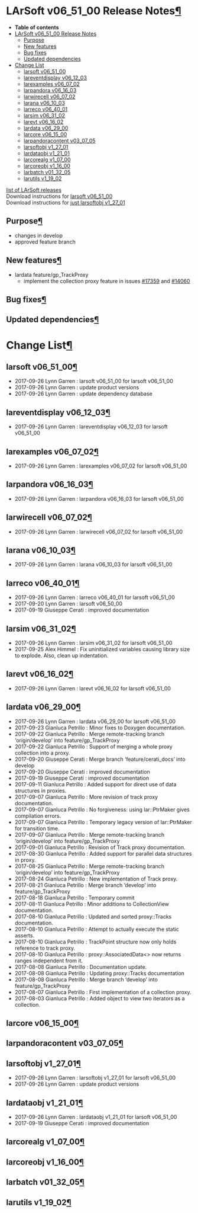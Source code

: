 LArSoft v06\_51\_00 Release Notes[¶](#LArSoft-v06_51_00-Release-Notes)
======================================================================

-   **Table of contents**
-   [LArSoft v06\_51\_00 Release Notes](#LArSoft-v06_51_00-Release-Notes)
    -   [Purpose](#Purpose)
    -   [New features](#New-features)
    -   [Bug fixes](#Bug-fixes)
    -   [Updated dependencies](#Updated-dependencies)
-   [Change List](#Change-List)
    -   [larsoft v06\_51\_00](#larsoft-v06_51_00)
    -   [lareventdisplay v06\_12\_03](#lareventdisplay-v06_12_03)
    -   [larexamples v06\_07\_02](#larexamples-v06_07_02)
    -   [larpandora v06\_16\_03](#larpandora-v06_16_03)
    -   [larwirecell v06\_07\_02](#larwirecell-v06_07_02)
    -   [larana v06\_10\_03](#larana-v06_10_03)
    -   [larreco v06\_40\_01](#larreco-v06_40_01)
    -   [larsim v06\_31\_02](#larsim-v06_31_02)
    -   [larevt v06\_16\_02](#larevt-v06_16_02)
    -   [lardata v06\_29\_00](#lardata-v06_29_00)
    -   [larcore v06\_15\_00](#larcore-v06_15_00)
    -   [larpandoracontent v03\_07\_05](#larpandoracontent-v03_07_05)
    -   [larsoftobj v1\_27\_01](#larsoftobj-v1_27_01)
    -   [lardataobj v1\_21\_01](#lardataobj-v1_21_01)
    -   [larcorealg v1\_07\_00](#larcorealg-v1_07_00)
    -   [larcoreobj v1\_16\_00](#larcoreobj-v1_16_00)
    -   [larbatch v01\_32\_05](#larbatch-v01_32_05)
    -   [larutils v1\_19\_02](#larutils-v1_19_02)

[list of LArSoft releases](LArSoft_release_list)\
Download instructions for [larsoft v06\_51\_00](http://scisoft.fnal.gov/scisoft/bundles/larsoft/v06_51_00/larsoft-v06_51_00.html)\
Download instructions for [just larsoftobj v1\_27\_01](http://scisoft.fnal.gov/scisoft/bundles/larsoftobj/v1_27_01/larsoftobj-v1_27_01.html)


Purpose[¶](#Purpose)
--------------------

-   changes in develop
-   approved feature branch


New features[¶](#New-features)
------------------------------

-   lardata feature/gp\_TrackProxy
    -   implement the collection proxy feature in issues [\#17359](/redmine/issues/17359 "Task: Navigate track data product (Closed)") and [\#14060](/redmine/issues/14060 "Task: Provide ways to navigate associated data products in a seamless way (Closed)")


Bug fixes[¶](#Bug-fixes)
------------------------


Updated dependencies[¶](#Updated-dependencies)
----------------------------------------------


Change List[¶](#Change-List)
============================


larsoft v06\_51\_00[¶](#larsoft-v06_51_00)
------------------------------------------

-   2017-09-26 Lynn Garren : larsoft v06\_51\_00 for larsoft v06\_51\_00
-   2017-09-26 Lynn Garren : update product versions
-   2017-09-26 Lynn Garren : update dependency database


lareventdisplay v06\_12\_03[¶](#lareventdisplay-v06_12_03)
----------------------------------------------------------

-   2017-09-26 Lynn Garren : lareventdisplay v06\_12\_03 for larsoft v06\_51\_00


larexamples v06\_07\_02[¶](#larexamples-v06_07_02)
--------------------------------------------------

-   2017-09-26 Lynn Garren : larexamples v06\_07\_02 for larsoft v06\_51\_00


larpandora v06\_16\_03[¶](#larpandora-v06_16_03)
------------------------------------------------

-   2017-09-26 Lynn Garren : larpandora v06\_16\_03 for larsoft v06\_51\_00


larwirecell v06\_07\_02[¶](#larwirecell-v06_07_02)
--------------------------------------------------

-   2017-09-26 Lynn Garren : larwirecell v06\_07\_02 for larsoft v06\_51\_00


larana v06\_10\_03[¶](#larana-v06_10_03)
----------------------------------------

-   2017-09-26 Lynn Garren : larana v06\_10\_03 for larsoft v06\_51\_00


larreco v06\_40\_01[¶](#larreco-v06_40_01)
------------------------------------------

-   2017-09-26 Lynn Garren : larreco v06\_40\_01 for larsoft v06\_51\_00
-   2017-09-20 Lynn Garren : larsoft v06\_50\_00
-   2017-09-19 Giuseppe Cerati : improved documentation


larsim v06\_31\_02[¶](#larsim-v06_31_02)
----------------------------------------

-   2017-09-26 Lynn Garren : larsim v06\_31\_02 for larsoft v06\_51\_00
-   2017-09-25 Alex Himmel : Fix uninitialized variables causing library size to explode. Also, clean up indentation.


larevt v06\_16\_02[¶](#larevt-v06_16_02)
----------------------------------------

-   2017-09-26 Lynn Garren : larevt v06\_16\_02 for larsoft v06\_51\_00


lardata v06\_29\_00[¶](#lardata-v06_29_00)
------------------------------------------

-   2017-09-26 Lynn Garren : lardata v06\_29\_00 for larsoft v06\_51\_00
-   2017-09-23 Gianluca Petrillo : Minor fixes to Doxygen documentation.
-   2017-09-22 Gianluca Petrillo : Merge remote-tracking branch ‘origin/develop’ into feature/gp\_TrackProxy
-   2017-09-22 Gianluca Petrillo : Support of merging a whole proxy collection into a proxy.
-   2017-09-20 Giuseppe Cerati : Merge branch ‘feature/cerati\_docs’ into develop
-   2017-09-20 Giuseppe Cerati : improved documentation
-   2017-09-19 Giuseppe Cerati : improved documentation
-   2017-09-11 Gianluca Petrillo : Added support for direct use of data structures in proxies.
-   2017-09-07 Gianluca Petrillo : More revision of track proxy documentation.
-   2017-09-07 Gianluca Petrillo : No forgiveness: using lar::PtrMaker gives compilation errors.
-   2017-09-07 Gianluca Petrillo : Temporary legacy version of lar::PtrMaker for transition time.
-   2017-09-07 Gianluca Petrillo : Merge remote-tracking branch ‘origin/develop’ into feature/gp\_TrackProxy
-   2017-09-01 Gianluca Petrillo : Revision of Track proxy documentation.
-   2017-08-30 Gianluca Petrillo : Added support for parallel data structures in proxy.
-   2017-08-25 Gianluca Petrillo : Merge remote-tracking branch ‘origin/develop’ into feature/gp\_TrackProxy
-   2017-08-24 Gianluca Petrillo : New implementation of Track proxy.
-   2017-08-21 Gianluca Petrillo : Merge branch ‘develop’ into feature/gp\_TrackProxy
-   2017-08-18 Gianluca Petrillo : Temporary commit
-   2017-08-11 Gianluca Petrillo : Minor additions to CollectionView documentation.
-   2017-08-10 Gianluca Petrillo : Updated and sorted proxy::Tracks documentation.
-   2017-08-10 Gianluca Petrillo : Attempt to actually execute the static asserts.
-   2017-08-10 Gianluca Petrillo : TrackPoint structure now only holds reference to track proxy.
-   2017-08-10 Gianluca Petrillo : proxy::AssociatedData\<\> now returns ranges independent from it.
-   2017-08-08 Gianluca Petrillo : Documentation update.
-   2017-08-08 Gianluca Petrillo : Updating proxy::Tracks documentation
-   2017-08-08 Gianluca Petrillo : Merge branch ‘develop’ into feature/gp\_TrackProxy
-   2017-08-07 Gianluca Petrillo : First implementation of a collection proxy.
-   2017-08-03 Gianluca Petrillo : Added object to view two iterators as a collection.


larcore v06\_15\_00[¶](#larcore-v06_15_00)
------------------------------------------


larpandoracontent v03\_07\_05[¶](#larpandoracontent-v03_07_05)
--------------------------------------------------------------


larsoftobj v1\_27\_01[¶](#larsoftobj-v1_27_01)
----------------------------------------------

-   2017-09-26 Lynn Garren : larsoftobj v1\_27\_01 for larsoft v06\_51\_00
-   2017-09-26 Lynn Garren : update product versions


lardataobj v1\_21\_01[¶](#lardataobj-v1_21_01)
----------------------------------------------

-   2017-09-26 Lynn Garren : lardataobj v1\_21\_01 for larsoft v06\_51\_00
-   2017-09-19 Giuseppe Cerati : improved documentation


larcorealg v1\_07\_00[¶](#larcorealg-v1_07_00)
----------------------------------------------


larcoreobj v1\_16\_00[¶](#larcoreobj-v1_16_00)
----------------------------------------------


larbatch v01\_32\_05[¶](#larbatch-v01_32_05)
--------------------------------------------


larutils v1\_19\_02[¶](#larutils-v1_19_02)
------------------------------------------
